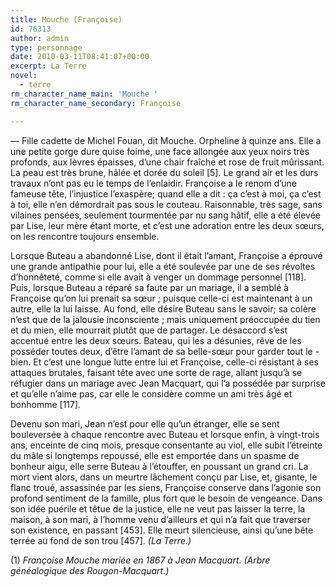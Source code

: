```yaml
---
title: Mouche (Françoise)
id: 76313
author: admin
type: personnage
date: 2010-03-11T08:41:07+00:00
excerpt: La Terre
novel:
  - terre
rm_character_name_main: 'Mouche '
rm_character_name_secondary: Françoise

---
```

— Fille cadette de Michel Fouan, dit Mouche. Orpheline à quinze ans. Elle a une petite gorge dure quise foime, une face allongée aux yeux noirs très profonds, aux lèvres épaisses, d’une chair fraîche et rose de fruit mûrissant. La peau est très brune, hâlée et dorée du soleil [5]. Le grand air et les durs travaux n’ont pas eu le temps de l’enlaidir. Françoise a le renom d’une fameuse tête, l’injustice l’exaspère; quand elle a dit : ça c’est à moi, ça c’est à toi, elle n’en démordrait pas sous le couteau. Raisonnable, très sage, sans vilaines pensées, seulement tourmentée par nu sang hâtif, elle a été élevée par Lise, leur mère étant morte, et c’est une adoration entre les deux sœurs, on les rencontre toujours ensemble.

Lorsque Buteau a abandonné Lise, dont il était l’amant, Françoise a éprouvé une grande antipathie pour lui, elle a été soulevée par une de ses révoltes d’honnêteté, comme si elle avait à venger un dommage personnel [118]. Puis, lorsque Buteau a réparé sa faute par un mariage, il a semblé à Françoise qu’on lui prenait sa sœur ; puisque celle-ci est maintenant à un autre, elle la lui laisse. Au fond, elle désire Buteau sans le savoir; sa colère n’est que de la jalousie inconsciente ; mais uniquement préoccupée du tien et du mien, elle mourrait plutôt que de partager. Le désaccord s’est accentué entre les deux sœurs. Bateau, qui les a désunies, rêve de les posséder toutes deux, d’être l’amant de sa belle-sœur pour garder tout le -bien. Et c’est une longue lutte entre lui et Françoise, celle-ci résistant à ses attaques brutales, faisant tête avec une sorte de rage, allant jusqu’à se réfugier dans un mariage avec Jean Macquart, qui l’a possédée par surprise et qu’elle n’aime pas, car elle le considère comme un ami très âgé et bonhomme [117].

Devenu son mari, Jean n’est pour elle qu’un étranger, elle se sent bouleversée à chaque rencontre avec Buteau et lorsque enfin, à vingt-trois ans, enceinte de cinq mois, presque consentante au viol, elle subit l’étreinte du mâle si longtemps repoussé, elle est emportée dans un spasme de bonheur aigu, elle serre Buteau à l’étouffer, en poussant un grand cri. La mort vient alors, dans un meurtre lâchement conçu par Lise, et, gisante, le flanc troué, assassinée par les siens, Françoise conserve dans l’agonie son profond sentiment de la famille, plus fort que le besoin de vengeance. Dans son idée puérile et têtue de la justice, elle ne veut pas laisser la terre, la maison, à son mari, à l’homme venu d’ailleurs et qui n’a fait que traverser son existence, en passant [453]. Elle meurt silencieuse, ainsi qu’une bête terrée au fond de son trou [457]. _(La Terre.)_

(1) _Françoise Mouche mariée en 1867 à Jean Macquart. (Arbre généalogique des Rougon-Macquart.)_